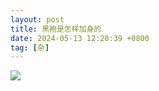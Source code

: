 ```yaml
---
layout: post
title: 黑袍是怎样加身的
date: 2024-05-13 12:20:39 +0800
tag: [杂]
---
```


![](/styles/images/black-robe.avif)
